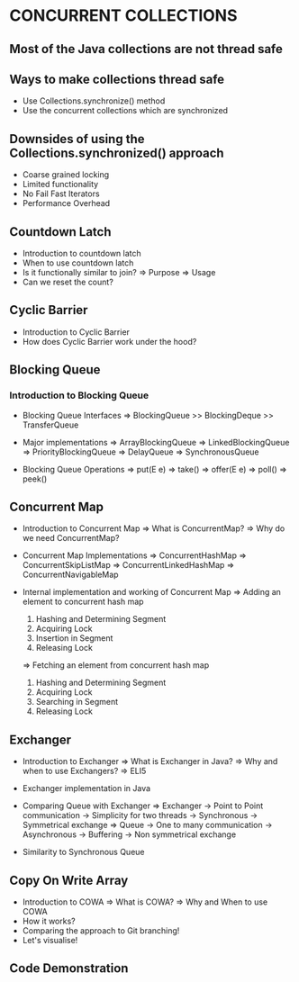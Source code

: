 # CONCURRENT COLLECTIONS

## Most of the Java collections are not thread safe
## Ways to make collections thread safe
- Use Collections.synchronize() method
- Use the concurrent collections which are synchronized

## Downsides of using the Collections.synchronized() approach
- Coarse grained locking
- Limited functionality
- No Fail Fast Iterators
- Performance Overhead

## Countdown Latch
- Introduction to countdown latch
- When to use countdown latch
- Is it functionally similar to join?
  => Purpose
  => Usage
- Can we reset the count?

## Cyclic Barrier
- Introduction to Cyclic Barrier
- How does Cyclic Barrier work under the hood?

## Blocking Queue
### Introduction to Blocking Queue
- Blocking Queue Interfaces
     => BlockingQueue
        >> BlockingDeque
        >> TransferQueue

- Major implementations
     => ArrayBlockingQueue
     => LinkedBlockingQueue
     => PriorityBlockingQueue
     => DelayQueue
     => SynchronousQueue

- Blocking Queue Operations
     => put(E e)
     => take()
     => offer(E e)
     => poll()
     => peek()

## Concurrent Map
- Introduction to Concurrent Map
   => What is ConcurrentMap?
   => Why do we need ConcurrentMap?
- Concurrent Map Implementations
   => ConcurrentHashMap
   => ConcurrentSkipListMap
   => ConcurrentLinkedHashMap
   => ConcurrentNavigableMap

- Internal implementation and working of Concurrent Map
    => Adding an element to concurrent hash map
     1. Hashing and Determining Segment
     2. Acquiring Lock
     3. Insertion in Segment
     4. Releasing Lock

   => Fetching an element from concurrent hash map
     1. Hashing and Determining Segment
     2. Acquiring Lock
     3. Searching in Segment
     4. Releasing Lock

## Exchanger
- Introduction to Exchanger
   => What is Exchanger in Java?
   => Why and when to use Exchangers?
   => ELI5

- Exchanger implementation in Java
- Comparing Queue with Exchanger
   => Exchanger
     -> Point to Point communication
     -> Simplicity for two threads
     -> Synchronous
     -> Symmetrical exchange
   => Queue
     -> One to many communication
     -> Asynchronous
     -> Buffering
     -> Non symmetrical exchange
- Similarity to Synchronous Queue

## Copy On Write Array
- Introduction to COWA
   => What is COWA?
   => Why and When to use COWA
- How it works?
- Comparing the approach to Git branching!
- Let's visualise!

## Code Demonstration